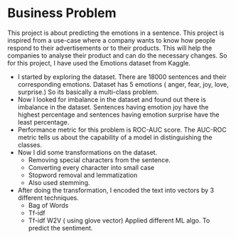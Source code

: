 # Business Problem
This project is about predicting the emotions in a sentence. This project is inspired from a use-case where a company wants to know how people respond to their advertisements or to their products. This will help the companies to analyse their product and can do the necessary changes.
So for this project, I have used the Emotions dataset from Kaggle. 
* I started by exploring the dataset. There are 18000 sentences and their corresponding emotions. Dataset has 5 emotions ( anger, fear, joy, love, surprise.) So its basically a multi-class problem.
* Now I looked for imbalance in the dataset and found out there is imbalance in the dataset. Sentences having emotion joy have the highest percentage and sentences having emotion surprise have the least percentage.
* Performance metric for this problem is ROC-AUC score. The AUC-ROC metric  tells us about the capability of a model in distinguishing the classes.
* Now I did some transformations on the dataset.
    * Removing special characters from the sentence.
    * Converting every character into small case
    * Stopword removal and lemmatization
    * Also used stemming.
* After doing the transformation, I encoded the text into vectors by 3 different techniques.
    * Bag of Words
    * Tf-idf
    * Tf-idf W2V ( using glove vector)
Applied different ML algo. To predict the sentiment.
